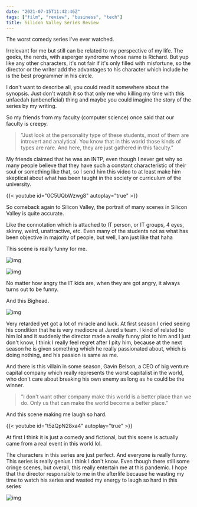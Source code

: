 ```yaml
---
date: "2021-07-15T11:42:46Z"
tags: ["film", "review", "business", "tech"]
title: Silicon Valley Series Review
---
```


The worst comedy series I've ever watched.

Irrelevant for me but still can be related to my perspective of my life. The geeks, the nerds, with asperger syndrome whose name is Richard. But yup like any other characters, it's not fair if it's only filled with misfortune, so the director or the writer add the advantages to his character which include he is the best programmer in his circle.

I don't want to describe all, you could read it somewhere about the synopsis. Just don't watch it so that only me who killing my time with this unfaedah (unbeneficial) thing and maybe you could imagine the story of the series by my writing.

So my friends from my faculty (computer science) once said that our faculty is creepy.

> "Just look at the personality type of these students, most of them are introvert and analytical. You know that in this world those kinds of types are rare. And here, they are just gathered in this faculty." 

My friends claimed that he was an INTP, even though I never get why so many people believe that they have such a constant characteristic of their soul or something like that, so I send him this video to at least make him skeptical about what has been taught in the society or curriculum of the university.


{{< youtube id="0C5UQbWzwg8" autoplay="true" >}}

So comeback again to Silicon Valley, the portrait of many scenes in Silicon Valley is quite accurate.

Like the connotation which is attached to IT person, or IT groups, 4 eyes, skinny, weird, unattractive, etc. Even many of the students not as what has been objective in majority of people, but well, I am just like that haha 

This scene is really funny for me. 

![img](https://catatankemalasan.files.wordpress.com/2021/07/screenshot-9-5.png?w=1024)

![img](https://catatankemalasan.files.wordpress.com/2021/07/screenshot-10-2.png?w=1024)

No matter how angry the IT kids are, when they are got angry, it always turns out to be funny. 

And this Bighead. 

![img](https://external-content.duckduckgo.com/iu/?u=http%3A%2F%2Fcdn.fansided.com%2Fwp-content%2Fblogs.dir%2F280%2Ffiles%2F2017%2F05%2F3a71366fa4c6fc45b71bfb45f82b265ab4eacafe9c37a93009f555c0cae02a3db500806a128bdf0fa75b694f2a5d347a.jpeg&f=1&nofb=1)

Very retarded yet got a lot of miracle and luck. At first season I cried seeing his condition that he is very mediocre at Jared s team. I kind of related to him lol and it suddenly the director made a really funny plot to him and I just don't know, I think I really feel regret after I pity him, because at the next season he is given something which he really passionated about, which is doing nothing, and his passion is same as me.

And there is this villain in some season, Gavin Belson, a CEO of big venture capital company which really represents the worst capitalist in the world, who don't care about breaking his own enemy as long as he could be the winner.

> "I don't want other company make this world is a better place than we do. Only us that can make the world become a better place."


And this scene making me laugh so hard.

{{< youtube id="t5zQpN28xa4" autoplay="true" >}}

At first I think it is just a comedy and fictional, but this scene is actually came from a real event in this world lol.



The characters in this series are just perfect. And everyone is really funny. This series is really genius I think I don't know. Even though there still some cringe scenes, but overall, this really entertain me at this pandemic. I hope that the director responsible to me in the afterlife because he wasting my time to watch his series and wasted my energy to laugh so hard in this series

![img](https://external-content.duckduckgo.com/iu/?u=https%3A%2F%2Fmedia.giphy.com%2Fmedia%2Fz0GuXhTv9fqxy%2Fgiphy.gif&f=1&nofb=1)